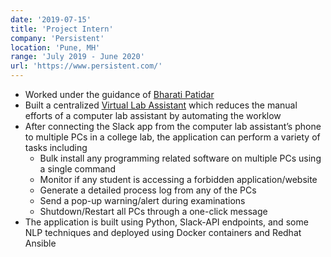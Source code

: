 ```yaml
---
date: '2019-07-15'
title: 'Project Intern'
company: 'Persistent'
location: 'Pune, MH'
range: 'July 2019 - June 2020'
url: 'https://www.persistent.com/'
---
```


- Worked under the guidance of [Bharati Patidar](https://www.linkedin.com/in/bharati-patidar/)
- Built a centralized [Virtual Lab Assistant](https://github.com/vedangwartikar/lab-assistant) which reduces the manual efforts of a computer lab assistant by automating the worklow
- After connecting the Slack app from the computer lab assistant’s phone to multiple PCs in a college lab, the application can perform a variety of tasks including
	- Bulk install any programming related software on multiple PCs using a single command
	- Monitor if any student is accessing a forbidden application/website
	- Generate a detailed process log from any of the PCs
	- Send a pop-up warning/alert during examinations
	- Shutdown/Restart all PCs through a one-click message
- The application is built using Python, Slack-API endpoints, and some NLP techniques and deployed using Docker containers and Redhat Ansible